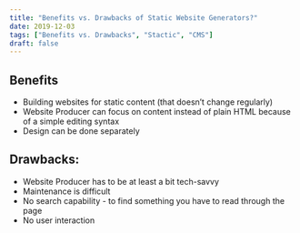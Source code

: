 ```yaml
---
title: "Benefits vs. Drawbacks of Static Website Generators?"
date: 2019-12-03
tags: ["Benefits vs. Drawbacks", "Stactic", "CMS"]
draft: false
---
```


## Benefits
* Building websites for static content (that doesn’t change regularly)
* Website Producer can focus on content instead of plain HTML because of a simple editing syntax
* Design can be done separately

## Drawbacks:
* Website Producer has to be at least a bit tech-savvy
* Maintenance is difficult
* No search capability - to find something you have to read through the page
* No user interaction

